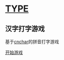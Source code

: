# [TYPE](https://github.com/theajack/type)
## 汉字打字游戏

基于[cnchar](https://github.com/theajack/cnchar)的拼音打字游戏

[开始游戏](https://www.theajack.com/type/)

